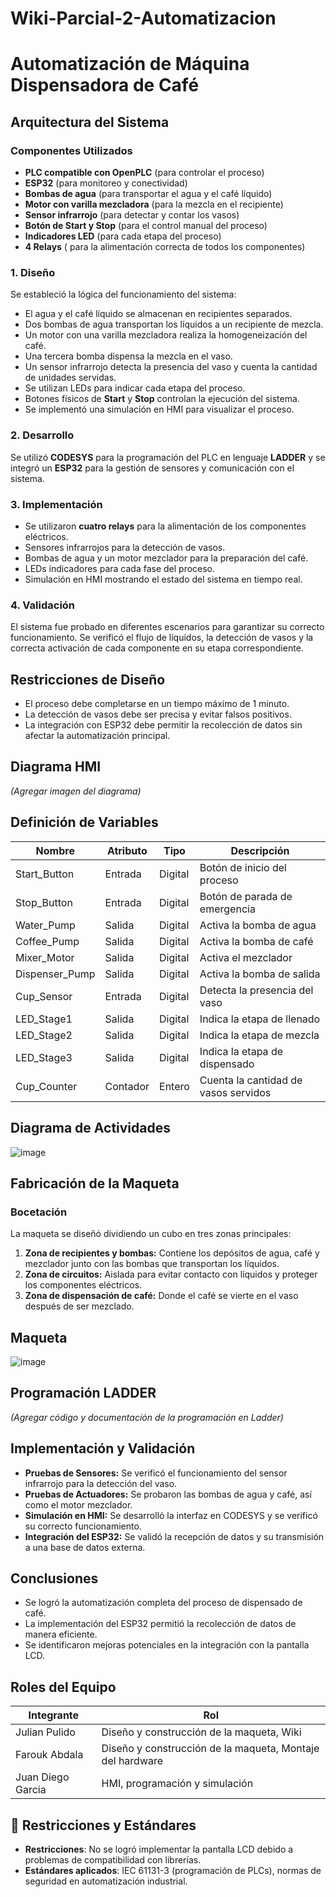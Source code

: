 # Wiki-Parcial-2-Automatizacion
# Automatización de Máquina Dispensadora de Café


## Arquitectura del Sistema
### Componentes Utilizados
- **PLC compatible con OpenPLC** (para controlar el proceso)
- **ESP32** (para monitoreo y conectividad)
- **Bombas de agua** (para transportar el agua y el café líquido)
- **Motor con varilla mezcladora** (para la mezcla en el recipiente)
- **Sensor infrarrojo** (para detectar y contar los vasos)
- **Botón de Start y Stop** (para el control manual del proceso)
- **Indicadores LED** (para cada etapa del proceso)
- **4 Relays** ( para la alimentación correcta de todos los componentes)
### 1. Diseño
Se estableció la lógica del funcionamiento del sistema:
- El agua y el café líquido se almacenan en recipientes separados.
- Dos bombas de agua transportan los líquidos a un recipiente de mezcla.
- Un motor con una varilla mezcladora realiza la homogeneización del café.
- Una tercera bomba dispensa la mezcla en el vaso.
- Un sensor infrarrojo detecta la presencia del vaso y cuenta la cantidad de unidades servidas.
- Se utilizan LEDs para indicar cada etapa del proceso.
- Botones físicos de **Start** y **Stop** controlan la ejecución del sistema.
- Se implementó una simulación en HMI para visualizar el proceso.

### 2. Desarrollo
Se utilizó **CODESYS** para la programación del PLC en lenguaje **LADDER** y se integró un **ESP32** para la gestión de sensores y comunicación con el sistema.

### 3. Implementación
- Se utilizaron **cuatro relays** para la alimentación de los componentes eléctricos.
- Sensores infrarrojos para la detección de vasos.
- Bombas de agua y un motor mezclador para la preparación del café.
- LEDs indicadores para cada fase del proceso.
- Simulación en HMI mostrando el estado del sistema en tiempo real.

### 4. Validación
El sistema fue probado en diferentes escenarios para garantizar su correcto funcionamiento. Se verificó el flujo de líquidos, la detección de vasos y la correcta activación de cada componente en su etapa correspondiente.

## Restricciones de Diseño
- El proceso debe completarse en un tiempo máximo de 1 minuto.
- La detección de vasos debe ser precisa y evitar falsos positivos.
- La integración con ESP32 debe permitir la recolección de datos sin afectar la automatización principal.

## Diagrama HMI
_(Agregar imagen del diagrama)_

## Definición de Variables
| Nombre | Atributo | Tipo | Descripción |
|--------|----------|------|-------------|
| Start_Button | Entrada | Digital | Botón de inicio del proceso |
| Stop_Button | Entrada | Digital | Botón de parada de emergencia |
| Water_Pump | Salida | Digital | Activa la bomba de agua |
| Coffee_Pump | Salida | Digital | Activa la bomba de café |
| Mixer_Motor | Salida | Digital | Activa el mezclador |
| Dispenser_Pump | Salida | Digital | Activa la bomba de salida |
| Cup_Sensor | Entrada | Digital | Detecta la presencia del vaso |
| LED_Stage1 | Salida | Digital | Indica la etapa de llenado |
| LED_Stage2 | Salida | Digital | Indica la etapa de mezcla |
| LED_Stage3 | Salida | Digital | Indica la etapa de dispensado |
| Cup_Counter | Contador | Entero | Cuenta la cantidad de vasos servidos |

## Diagrama de Actividades
![image](https://github.com/user-attachments/assets/b9a96d61-5f3d-4f70-941f-7eeb68ecad50)

## Fabricación de la Maqueta

### Bocetación
La maqueta se diseñó dividiendo un cubo en tres zonas principales:
1. **Zona de recipientes y bombas:** Contiene los depósitos de agua, café y mezclador junto con las bombas que transportan los líquidos.
2. **Zona de circuitos:** Aislada para evitar contacto con líquidos y proteger los componentes eléctricos.
3. **Zona de dispensación de café:** Donde el café se vierte en el vaso después de ser mezclado.

## Maqueta 
![image](https://github.com/user-attachments/assets/b9a96d61-5f3d-4f70-941f-7eeb68ecad50)

## Programación LADDER
_(Agregar código y documentación de la programación en Ladder)_

## Implementación y Validación
- **Pruebas de Sensores:** Se verificó el funcionamiento del sensor infrarrojo para la detección del vaso.
- **Pruebas de Actuadores:** Se probaron las bombas de agua y café, así como el motor mezclador.
- **Simulación en HMI:** Se desarrolló la interfaz en CODESYS y se verificó su correcto funcionamiento.
- **Integración del ESP32:** Se validó la recepción de datos y su transmisión a una base de datos externa.

## Conclusiones
- Se logró la automatización completa del proceso de dispensado de café.
- La implementación del ESP32 permitió la recolección de datos de manera eficiente.
- Se identificaron mejoras potenciales en la integración con la pantalla LCD.
##  Roles del Equipo

| Integrante | Rol |
|------------|-----|
| Julian Pulido | Diseño y construcción de la maqueta, Wiki |  
| Farouk Abdala | Diseño y construcción de la maqueta, Montaje del hardware | 
| Juan Diego Garcia | HMI, programación y simulación |  


## 📌 Restricciones y Estándares
- **Restricciones**: No se logró implementar la pantalla LCD debido a problemas de compatibilidad con librerías.
- **Estándares aplicados**: IEC 61131-3 (programación de PLCs), normas de seguridad en automatización industrial.
